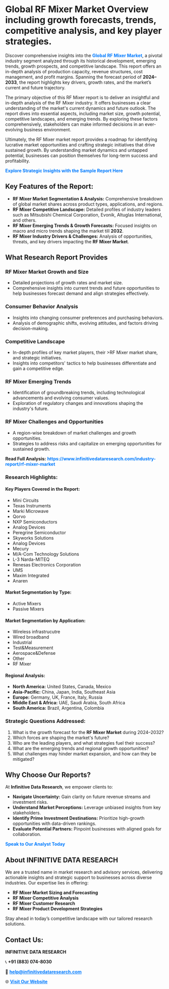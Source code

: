 <h1>Global RF Mixer Market Overview including growth forecasts, trends, competitive analysis, and key player strategies.</h1>
<p>
Discover comprehensive insights into the 
<a href="https://www.infinitivedataresearch.com/industry-report/rf-mixer-market" rel="dofollow" style="color: #007BFF; text-decoration: none;"><strong>Global RF Mixer Market</strong></a>, a pivotal industry segment analyzed through its historical development, emerging trends, growth prospects, and competitive landscape. This report offers an in-depth analysis of production capacity, revenue structures, cost management, and profit margins. Spanning the forecast period of <strong>2024–2033</strong>, the report highlights key drivers, growth rates, and the market’s current and future trajectory.
</p>
<p>
The primary objective of this RF Mixer report is to deliver an insightful and in-depth analysis of the RF Mixer industry. It offers businesses a clear understanding of the market's current dynamics and future outlook. The report dives into essential aspects, including market size, growth potential, competitive landscapes, and emerging trends. By exploring these factors comprehensively, stakeholders can make informed decisions in an ever-evolving business environment.
</p>
<p>
Ultimately, the RF Mixer market report provides a roadmap for identifying lucrative market opportunities and crafting strategic initiatives that drive sustained growth. By understanding market dynamics and untapped potential, businesses can position themselves for long-term success and profitability.
</p>
<p>
<a href="https://www.infinitivedataresearch.com/request-sample/reportId=107552" style="color: #007BFF; text-decoration: none;"><strong>Explore Strategic Insights with the Sample Report Here</strong></a>
</p>

<h2>Key Features of the Report:</h2>
<ul>
<li><strong>RF Mixer Market Segmentation & Analysis:</strong> Comprehensive breakdown of global market shares across product types, applications, and regions.</li>
<li><strong>RF Mixer Competitive Landscape:</strong> Detailed profiles of industry leaders such as Mitsubishi Chemical Corporation, Evonik, Altuglas International, and others.</li>
<li><strong>RF Mixer Emerging Trends & Growth Forecasts:</strong> Focused insights on macro and micro trends shaping the market till <strong>2032</strong>.</li>
<li><strong>RF Mixer Industry Drivers & Challenges:</strong> Analysis of opportunities, threats, and key drivers impacting the <strong>RF Mixer Market</strong>.</li>
</ul>

<h2>What Research Report Provides</h2>
<h3>RF Mixer Market Growth and Size</h3>
<ul>
<li>Detailed projections of growth rates and market size.</li>
<li>Comprehensive insights into current trends and future opportunities to help businesses forecast demand and align strategies effectively.</li>
</ul>

<h3>Consumer Behavior Analysis</h3>
<ul>
<li>Insights into changing consumer preferences and purchasing behaviors.</li>
<li>Analysis of demographic shifts, evolving attitudes, and factors driving decision-making.</li>
</ul>

<h3>Competitive Landscape</h3>
<ul>
<li>In-depth profiles of key market players, their >RF Mixer market share, and strategic initiatives.</li>
<li>Insights into competitors' tactics to help businesses differentiate and gain a competitive edge.</li>
</ul>

<h3>RF Mixer Emerging Trends</h3>
<ul>
<li>Identification of groundbreaking trends, including technological advancements and evolving consumer values.</li>
<li>Exploration of regulatory changes and innovations shaping the industry's future.</li>
</ul>

<h3>RF Mixer Challenges and Opportunities</h3>
<ul>
<li>A region-wise breakdown of market challenges and growth opportunities.</li>
<li>Strategies to address risks and capitalize on emerging opportunities for sustained growth.</li>
</ul>
<p><strong>Read Full Analysis:</strong> <a href="https://www.infinitivedataresearch.com/industry-report/rf-mixer-market" rel="dofollow" style="color: #007BFF; text-decoration: none;"><strong>https://www.infinitivedataresearch.com/industry-report/rf-mixer-market</strong></a></p>
<h3>Research Highlights:</h3>
<h4>Key Players Covered in the Report:</h4>
<ul><li>Mini Circuits</li><li>Texas Instruments</li><li>Marki Microwave</li><li>Qorvo</li><li>NXP Semiconductors</li><li>Analog Devices</li><li>Peregrine Semiconductor</li><li>Skyworks Solutions</li><li>Analog Devices</li><li>Mecury</li><li>M/A-Com Technology Solutions</li><li>L-3 Narda-MITEQ</li><li>Renesas Electronics Corporation</li><li>UMS</li><li>Maxim Integrated</li><li>Anaren</li></ul>
<h4>Market Segmentation by Type:</h4>
<ul><li>Active Mixers</li><li>Passive Mixers</li></ul>
<h4>Market Segmentation by Application:</h4>
<ul><li>Wireless infrastrucutre</li><li>Wired broadband</li><li>Industrial</li><li>Test&amp;Measurement</li><li>Aerospace&amp;Defense</li><li>Other</li><li>RF Mixer</li></ul>

<h4>Regional Analysis:</h4>
<ul>
<li><strong>North America:</strong> United States, Canada, Mexico</li>
<li><strong>Asia-Pacific:</strong> China, Japan, India, Southeast Asia</li>
<li><strong>Europe:</strong> Germany, UK, France, Italy, Russia</li>
<li><strong>Middle East & Africa:</strong> UAE, Saudi Arabia, South Africa</li>
<li><strong>South America:</strong> Brazil, Argentina, Colombia</li>
</ul>

<h3>Strategic Questions Addressed:</h3>
<ol>
<li>What is the growth forecast for the <strong>RF Mixer Market</strong> during 2024–2032?</li>
<li>Which forces are shaping the market's future?</li>
<li>Who are the leading players, and what strategies fuel their success?</li>
<li>What are the emerging trends and regional growth opportunities?</li>
<li>What challenges may hinder market expansion, and how can they be mitigated?</li>
</ol>

<h2>Why Choose Our Reports?</h2>
<p>At <strong>Infinitive Data Research</strong>, we empower clients to:</p>
<ul>
<li><strong>Navigate Uncertainty:</strong> Gain clarity on future revenue streams and investment risks.</li>
<li><strong>Understand Market Perceptions:</strong> Leverage unbiased insights from key stakeholders.</li>
<li><strong>Identify Prime Investment Destinations:</strong> Prioritize high-growth opportunities with data-driven rankings.</li>
<li><strong>Evaluate Potential Partners:</strong> Pinpoint businesses with aligned goals for collaboration.</li>
</ul>
<p><a href="https://www.infinitivedataresearch.com/industry-report/rf-mixer-market" rel="dofollow" style="color: #007BFF; text-decoration: none;"><strong>Speak to Our Analyst Today</strong></a></p>

<h2>About INFINITIVE DATA RESEARCH</h2>
<p>We are a trusted name in market research and advisory services, delivering actionable insights and strategic support to businesses across diverse industries. Our expertise lies in offering:</p>
<ul>
<li><strong>RF Mixer Market Sizing and Forecasting</strong></li>
<li><strong>RF Mixer Competitive Analysis</strong></li>
<li><strong>RF Mixer Customer Research</strong></li>
<li><strong>RF Mixer Product Development Strategies</strong></li>
</ul>
<p>Stay ahead in today’s competitive landscape with our tailored research solutions.</p>

<h2>Contact Us:</h2>
<p><strong>INFINITIVE DATA RESEARCH</strong></p>
<p>📞 <strong>+91 (883) 074-8030</strong></p>
<p>📧 <strong><a href="mailto:help@infinitivedataresearch.com" style="color: #007BFF;">help@infinitivedataresearch.com</a></strong></p>
<p>🌐 <strong><a href="https://www.infinitivedataresearch.com" rel="dofollow" style="color: #007BFF;">Visit Our Website</a></strong></p>